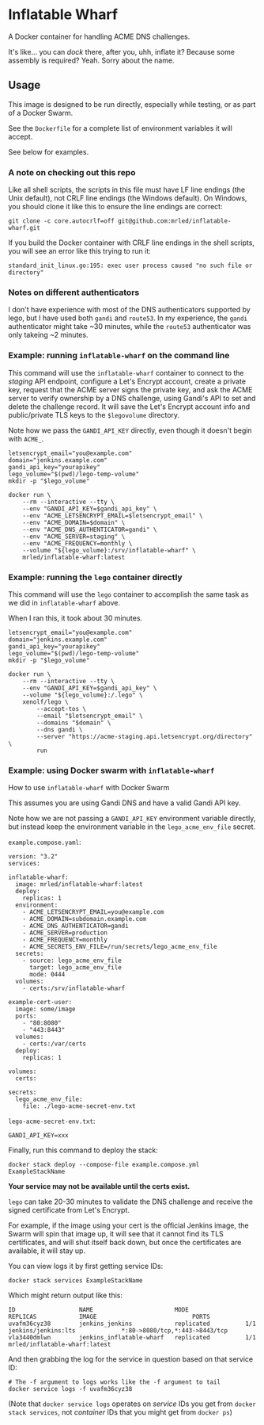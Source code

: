 # Inflatable Wharf

A Docker container for handling ACME DNS challenges.

It's like... you can _dock_ there, after you, uhh, inflate it? Because some assembly is required? Yeah. Sorry about the name.

## Usage

This image is designed to be run directly,
especially while testing,
or as part of a Docker Swarm.

See the `Dockerfile` for a complete list of environment variables it will accept.

See below for examples.

### A note on checking out this repo

Like all shell scripts, the scripts in this file must have LF line endings (the Unix default),
not CRLF line endings (the Windows default).
On Windows, you should clone it like this to ensure the line endings are correct:

    git clone -c core.autocrlf=off git@github.com:mrled/inflatable-wharf.git

If you build the Docker container with CRLF line endings in the shell scripts,
you will see an error like this trying to run it:

    standard_init_linux.go:195: exec user process caused "no such file or directory"

### Notes on different authenticators

I don't have experience with most of the DNS authenticators supported by lego,
but I have used both `gandi` and `route53`.
In my experience, the `gandi` authenticator might take ~30 minutes,
while the `route53` authenticator was only takeing ~2 minutes.

### Example: running `inflatable-wharf` on the command line

This command will use the `inflatable-wharf` container to connect to the _staging_ API endpoint,
configure a Let's Encrypt account,
create a private key,
request that the ACME server signs the private key,
and ask the ACME server to verify ownership by a DNS challenge,
using Gandi's API to set and delete the challenge record.
It will save the Let's Encrypt account info
and public/private TLS keys to the `$legovolume` directory.

Note how we pass the `GANDI_API_KEY` directly,
even though it doesn't begin with `ACME_`.

    letsencrypt_email="you@example.com"
    domain="jenkins.example.com"
    gandi_api_key="yourapikey"
    lego_volume="$(pwd)/lego-temp-volume"
    mkdir -p "$lego_volume"

    docker run \
        --rm --interactive --tty \
        --env "GANDI_API_KEY=$gandi_api_key" \
        --env "ACME_LETSENCRYPT_EMAIL=$letsencrypt_email" \
        --env "ACME_DOMAIN=$domain" \
        --env "ACME_DNS_AUTHENTICATOR=gandi" \
        --env "ACME_SERVER=staging" \
        --env "ACME_FREQUENCY=monthly \
        --volume "${lego_volume}:/srv/inflatable-wharf" \
        mrled/inflatable-wharf:latest

### Example: running the `lego` container directly

This command will use the `lego` container to accomplish the same task as we did in `inflatable-wharf` above.

When I ran this, it took about 30 minutes.

    letsencrypt_email="you@example.com"
    domain="jenkins.example.com"
    gandi_api_key="yourapikey"
    lego_volume="$(pwd)/lego-temp-volume"
    mkdir -p "$lego_volume"

    docker run \
        --rm --interactive --tty \
        --env "GANDI_API_KEY=$gandi_api_key" \
        --volume "${lego_volume}:/.lego" \
        xenolf/lego \
            --accept-tos \
            --email "$letsencrypt_email" \
            --domains "$domain" \
            --dns gandi \
            --server "https://acme-staging.api.letsencrypt.org/directory" \
            run

### Example: using Docker swarm with `inflatable-wharf`

How to use `inflatable-wharf` with Docker Swarm

This assumes you are using Gandi DNS and have a valid Gandi API key.

Note how we are not passing a `GANDI_API_KEY` environment variable directly,
but instead keep the environment variable in the `lego_acme_env_file` secret.

`example.compose.yaml`:

    version: "3.2"
    services:

    inflatable-wharf:
      image: mrled/inflatable-wharf:latest
      deploy:
        replicas: 1
      environment:
        - ACME_LETSENCRYPT_EMAIL=you@example.com
        - ACME_DOMAIN=subdomain.example.com
        - ACME_DNS_AUTHENTICATOR=gandi
        - ACME_SERVER=production
        - ACME_FREQUENCY=monthly
        - ACME_SECRETS_ENV_FILE=/run/secrets/lego_acme_env_file
      secrets:
        - source: lego_acme_env_file
          target: lego_acme_env_file
          mode: 0444
      volumes:
        - certs:/srv/inflatable-wharf

    example-cert-user:
      image: some/image
      ports:
        - "80:8080"
        - "443:8443"
      volumes:
        - certs:/var/certs
      deploy:
        replicas: 1

    volumes:
      certs:

    secrets:
      lego_acme_env_file:
        file: ./lego-acme-secret-env.txt

`lego-acme-secret-env.txt`:

    GANDI_API_KEY=xxx

Finally, run this command to deploy the stack:

    docker stack deploy --compose-file example.compose.yml ExampleStackName

**Your service may not be available until the certs exist.**

`lego` can take 20-30 minutes to validate the DNS challenge
and receive the signed certificate from Let's Encrypt.

For example, if the image using your cert is the official Jenkins image,
the Swarm will spin that image up,
it will see that it cannot find its TLS certificates,
and will shut itself back down,
but once the certificates are available,
it will stay up.

You can view logs it by first getting service IDs:

    docker stack services ExampleStackName

Which might return output like this:

    ID                  NAME                       MODE                REPLICAS            IMAGE                           PORTS
    uvafm36cyz38        jenkins_jenkins            replicated          1/1                 jenkins/jenkins:lts             *:80->8080/tcp,*:443->8443/tcp
    vla3440dmlwn        jenkins_inflatable-wharf   replicated          1/1                 mrled/inflatable-wharf:latest

And then grabbing the log for the service in question based on that service ID:

    # The -f argument to logs works like the -f argument to tail
    docker service logs -f uvafm36cyz38

(Note that `docker service logs` operates on _service_ IDs you get from `docker stack services`,
not _container_ IDs that you might get from `docker ps`)

